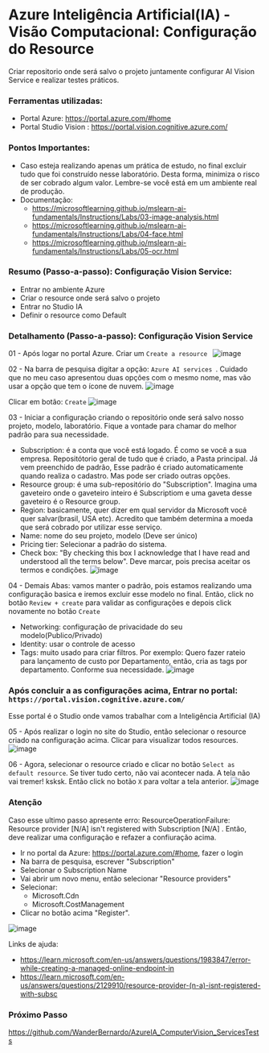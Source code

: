 # Azure Inteligência Artificial(IA) - Visão Computacional: Configuração do Resource
Criar repositorio onde será salvo o projeto juntamente configurar AI Vision Service e realizar testes práticos.


### Ferramentas utilizadas:

- Portal Azure: https://portal.azure.com/#home
- Portal Studio Vision : https://portal.vision.cognitive.azure.com/

### Pontos Importantes:

- Caso esteja realizando apenas um prática de estudo, no final excluir tudo que foi construído nesse laboratório. Desta forma, minimiza o risco de ser cobrado algum valor. Lembre-se você está em um ambiente real de produção.
- Documentação:
    + https://microsoftlearning.github.io/mslearn-ai-fundamentals/Instructions/Labs/03-image-analysis.html
    + https://microsoftlearning.github.io/mslearn-ai-fundamentals/Instructions/Labs/04-face.html
    + https://microsoftlearning.github.io/mslearn-ai-fundamentals/Instructions/Labs/05-ocr.html

### Resumo (Passo-a-passo): Configuração Vision Service:

- Entrar no ambiente Azure
- Criar o resource onde será salvo o projeto
- Entrar no Studio IA
- Definir o resource como Default

### Detalhamento (Passo-a-passo): Configuração Vision Service

01 - Após logar no portal Azure. Criar um ``` Create a resource  ```
![image](https://github.com/user-attachments/assets/74e81e19-8c4d-42db-a3c6-9b93d4fe95bb)

02 - Na barra de pesquisa digitar a opção: ``` Azure AI services  ```. Cuidado que no meu caso apresentou duas opções com o mesmo nome, mas vão usar a opção que tem o ícone de nuvem.
![image](https://github.com/user-attachments/assets/8b61c68c-e269-4090-8d8b-b44b5d761077)

Clicar em botão: ``` Create ```
![image](https://github.com/user-attachments/assets/e658a628-f329-412f-a30f-4a9474610872)

03 - Iniciar a configuração criando o repositório onde será salvo nosso projeto, modelo, laboratório. Fique a vontade para chamar do melhor padrão para sua necessidade.
   * Subscription: é a conta que você está logado. É como se você a sua empresa. Repositótorio geral de tudo que é criado, a Pasta principal. Já vem preenchido de padrão, Esse padrão é criado automaticamente quando realiza o cadastro. Mas pode ser criado outras opções.
   * Resource group: é uma sub-repositório do "Subscription".
Imagina uma gaveteiro onde o gaveteiro inteiro é Subscriptiom e uma gaveta desse gaveteiro é o Resource group.
   * Region: basicamente, quer dizer em qual servidor da Microsoft você quer salvar(brasil, USA etc). Acredito que também determina a moeda que será cobrado por utilizar esse serviço.
   * Name: nome do seu projeto, modelo (Deve ser único)
   * Pricing tier: Selecionar a padrão do sistema.
   * Check box: "By checking this box I acknowledge that I have read and understood all the terms below". Deve marcar, pois precisa aceitar os termos e condições.
![image](https://github.com/user-attachments/assets/188b515a-fd4e-4973-9983-d3505ae796ad)

04 - Demais Abas: vamos manter o padrão, pois estamos realizando uma configuração basica e iremos excluir esse modelo no final. Então, click no botão ``` Review + create ``` para validar as configurações e depois click novamente no botão ``` Create ``` 
   * Networking: configuração de privacidade do seu modelo(Publico/Privado)
   * Identity: usar o controle de acesso
   * Tags: muito usado para criar filtros. Por exemplo: Quero fazer rateio para lançamento de custo por Departamento, então, cria as tags por departamento. Conforme sua necessidade.
![image](https://github.com/user-attachments/assets/8c6870b4-9686-4c93-b5c8-a049315f8e6b)

### Após concluir a as configurações acima, Entrar no portal: ``` https://portal.vision.cognitive.azure.com/ ```

Esse portal é o Studio onde vamos trabalhar com a Inteligência Artificial (IA)

05 - Após realizar o login no site do Studio, então selecionar o resource criado na configuração acima. Clicar para visualizar todos resources.
![image](https://github.com/user-attachments/assets/f8221fac-044a-46a9-9282-3f6ff24a9294)

06 - Agora, selecionar o resource criado e clicar no botão ``` Select as default resource ```. Se tiver tudo certo, não vai acontecer nada. A tela não vai tremer! ksksk. Então click no botão ``` X ``` para voltar a tela anterior.
![image](https://github.com/user-attachments/assets/895c1d5f-d79e-446c-abb6-c5ae3273d704)

### Atenção

Caso esse ultimo passo apresente erro: ResourceOperationFailure: Resource provider [N/A] isn't registered with Subscription [N/A] . Então, deve realizar uma configuração e refazer a confiuração acima.
   * Ir no portal da Azure: https://portal.azure.com/#home, fazer o login
   * Na barra de pesquisa, escrever "Subscription"
   * Selecionar o Subscription Name
   * Vai abrir um novo menu, então selecionar "Resource providers"
   * Selecionar:
      + Microsoft.Cdn
      + Microsoft.CostManagement
   * Clicar no botão acima "Register".

   ![image](https://github.com/user-attachments/assets/79e279f1-96a9-4301-978a-71128c464908)

Links de ajuda:
   * https://learn.microsoft.com/en-us/answers/questions/1983847/error-while-creating-a-managed-online-endpoint-in
   * https://learn.microsoft.com/en-us/answers/questions/2129910/resource-provider-(n-a)-isnt-registered-with-subsc

### Próximo Passo

https://github.com/WanderBernardo/AzureIA_ComputerVision_ServicesTests


